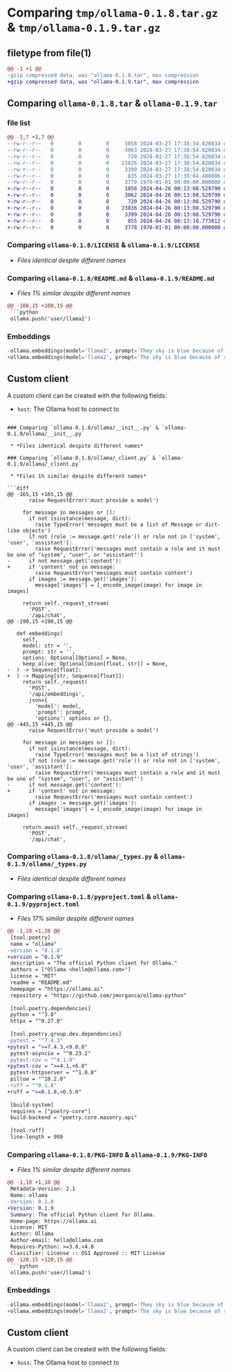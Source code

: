 # Comparing `tmp/ollama-0.1.8.tar.gz` & `tmp/ollama-0.1.9.tar.gz`

## filetype from file(1)

```diff
@@ -1 +1 @@
-gzip compressed data, was "ollama-0.1.8.tar", max compression
+gzip compressed data, was "ollama-0.1.9.tar", max compression
```

## Comparing `ollama-0.1.8.tar` & `ollama-0.1.9.tar`

### file list

```diff
@@ -1,7 +1,7 @@
--rw-r--r--   0        0        0     1058 2024-03-27 17:38:54.820834 ollama-0.1.8/LICENSE
--rw-r--r--   0        0        0     3063 2024-03-27 17:38:54.820834 ollama-0.1.8/README.md
--rw-r--r--   0        0        0      720 2024-03-27 17:38:54.820834 ollama-0.1.8/ollama/__init__.py
--rw-r--r--   0        0        0    23826 2024-03-27 17:38:54.820834 ollama-0.1.8/ollama/_client.py
--rw-r--r--   0        0        0     3399 2024-03-27 17:38:54.820834 ollama-0.1.8/ollama/_types.py
--rw-r--r--   0        0        0      835 2024-03-27 17:39:04.480806 ollama-0.1.8/pyproject.toml
--rw-r--r--   0        0        0     3779 1970-01-01 00:00:00.000000 ollama-0.1.8/PKG-INFO
+-rw-r--r--   0        0        0     1058 2024-04-26 00:13:08.529790 ollama-0.1.9/LICENSE
+-rw-r--r--   0        0        0     3062 2024-04-26 00:13:08.529790 ollama-0.1.9/README.md
+-rw-r--r--   0        0        0      720 2024-04-26 00:13:08.529790 ollama-0.1.9/ollama/__init__.py
+-rw-r--r--   0        0        0    23836 2024-04-26 00:13:08.529790 ollama-0.1.9/ollama/_client.py
+-rw-r--r--   0        0        0     3399 2024-04-26 00:13:08.529790 ollama-0.1.9/ollama/_types.py
+-rw-r--r--   0        0        0      855 2024-04-26 00:13:18.773812 ollama-0.1.9/pyproject.toml
+-rw-r--r--   0        0        0     3778 1970-01-01 00:00:00.000000 ollama-0.1.9/PKG-INFO
```

### Comparing `ollama-0.1.8/LICENSE` & `ollama-0.1.9/LICENSE`

 * *Files identical despite different names*

### Comparing `ollama-0.1.8/README.md` & `ollama-0.1.9/README.md`

 * *Files 1% similar despite different names*

```diff
@@ -100,15 +100,15 @@
 ```python
 ollama.push('user/llama2')
 ```
 
 ### Embeddings
 
 ```python
-ollama.embeddings(model='llama2', prompt='They sky is blue because of rayleigh scattering')
+ollama.embeddings(model='llama2', prompt='The sky is blue because of rayleigh scattering')
 ```
 
 ## Custom client
 
 A custom client can be created with the following fields:
 
 - `host`: The Ollama host to connect to
```

### Comparing `ollama-0.1.8/ollama/__init__.py` & `ollama-0.1.9/ollama/__init__.py`

 * *Files identical despite different names*

### Comparing `ollama-0.1.8/ollama/_client.py` & `ollama-0.1.9/ollama/_client.py`

 * *Files 1% similar despite different names*

```diff
@@ -165,15 +165,15 @@
       raise RequestError('must provide a model')
 
     for message in messages or []:
       if not isinstance(message, dict):
         raise TypeError('messages must be a list of Message or dict-like objects')
       if not (role := message.get('role')) or role not in ['system', 'user', 'assistant']:
         raise RequestError('messages must contain a role and it must be one of "system", "user", or "assistant"')
-      if not message.get('content'):
+      if 'content' not in message:
         raise RequestError('messages must contain content')
       if images := message.get('images'):
         message['images'] = [_encode_image(image) for image in images]
 
     return self._request_stream(
       'POST',
       '/api/chat',
@@ -190,15 +190,15 @@
 
   def embeddings(
     self,
     model: str = '',
     prompt: str = '',
     options: Optional[Options] = None,
     keep_alive: Optional[Union[float, str]] = None,
-  ) -> Sequence[float]:
+  ) -> Mapping[str, Sequence[float]]:
     return self._request(
       'POST',
       '/api/embeddings',
       json={
         'model': model,
         'prompt': prompt,
         'options': options or {},
@@ -445,15 +445,15 @@
       raise RequestError('must provide a model')
 
     for message in messages or []:
       if not isinstance(message, dict):
         raise TypeError('messages must be a list of strings')
       if not (role := message.get('role')) or role not in ['system', 'user', 'assistant']:
         raise RequestError('messages must contain a role and it must be one of "system", "user", or "assistant"')
-      if not message.get('content'):
+      if 'content' not in message:
         raise RequestError('messages must contain content')
       if images := message.get('images'):
         message['images'] = [_encode_image(image) for image in images]
 
     return await self._request_stream(
       'POST',
       '/api/chat',
```

### Comparing `ollama-0.1.8/ollama/_types.py` & `ollama-0.1.9/ollama/_types.py`

 * *Files identical despite different names*

### Comparing `ollama-0.1.8/pyproject.toml` & `ollama-0.1.9/pyproject.toml`

 * *Files 17% similar despite different names*

```diff
@@ -1,28 +1,28 @@
 [tool.poetry]
 name = "ollama"
-version = "0.1.8"
+version = "0.1.9"
 description = "The official Python client for Ollama."
 authors = ["Ollama <hello@ollama.com>"]
 license = "MIT"
 readme = "README.md"
 homepage = "https://ollama.ai"
 repository = "https://github.com/jmorganca/ollama-python"
 
 [tool.poetry.dependencies]
 python = "^3.8"
 httpx = "^0.27.0"
 
 [tool.poetry.group.dev.dependencies]
-pytest = "^7.4.3"
+pytest = ">=7.4.3,<9.0.0"
 pytest-asyncio = "^0.23.2"
-pytest-cov = "^4.1.0"
+pytest-cov = ">=4.1,<6.0"
 pytest-httpserver = "^1.0.8"
 pillow = "^10.2.0"
-ruff = "^0.1.8"
+ruff = ">=0.1.8,<0.5.0"
 
 [build-system]
 requires = ["poetry-core"]
 build-backend = "poetry.core.masonry.api"
 
 [tool.ruff]
 line-length = 999
```

### Comparing `ollama-0.1.8/PKG-INFO` & `ollama-0.1.9/PKG-INFO`

 * *Files 1% similar despite different names*

```diff
@@ -1,10 +1,10 @@
 Metadata-Version: 2.1
 Name: ollama
-Version: 0.1.8
+Version: 0.1.9
 Summary: The official Python client for Ollama.
 Home-page: https://ollama.ai
 License: MIT
 Author: Ollama
 Author-email: hello@ollama.com
 Requires-Python: >=3.8,<4.0
 Classifier: License :: OSI Approved :: MIT License
@@ -120,15 +120,15 @@
 ```python
 ollama.push('user/llama2')
 ```
 
 ### Embeddings
 
 ```python
-ollama.embeddings(model='llama2', prompt='They sky is blue because of rayleigh scattering')
+ollama.embeddings(model='llama2', prompt='The sky is blue because of rayleigh scattering')
 ```
 
 ## Custom client
 
 A custom client can be created with the following fields:
 
 - `host`: The Ollama host to connect to
```

